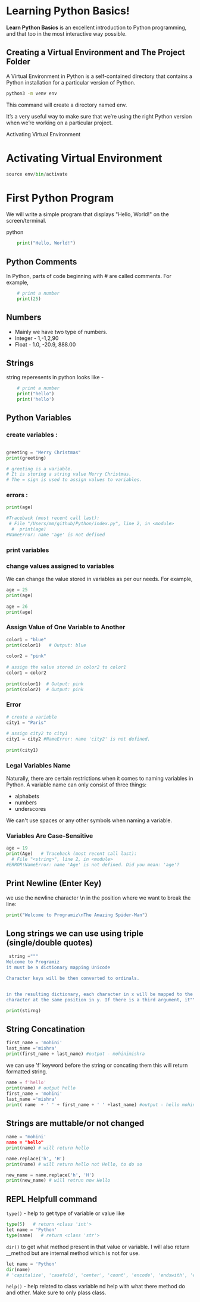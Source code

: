 

# Learning Python Basics!

**Learn Python Basics** is an excellent introduction to Python programming, and that too in the most interactive way possible.

## Creating a Virtual Environment and The Project Folder
A Virtual Environment in Python is a self-contained directory that contains a Python installation for a particular version of Python.

```bash
python3 -m venv env
```
This command will create a directory named env.

It’s a very useful way to make sure that we’re using the right Python version when we’re working on a particular project.

Activating Virtual Environment

# Activating Virtual Environment 
```python
source env/bin/activate
```

# First Python Program
We will write a simple program that displays "Hello, World!" on the screen/terminal.

python

```python
    print("Hello, World!")
```
## Python Comments
In Python, parts of code beginning with # are called comments. For example,
```python
    # print a number
    print(25)
```

## Numbers
* Mainly we have  two type of numbers.
* Integer - 1,-1,2,90
* Float - 1.0, -20.9, 888.00

## Strings
string reperesents in python looks like -
```python
    # print a number
    print("hello")
    print('hello')
```
## Python Variables

### create variables :  

```python

greeting = "Merry Christmas"
print(greeting)

# greeting is a variable.
# It is storing a string value Merry Christmas.
# The = sign is used to assign values to variables.

```
### errors : 
```python
print(age)

#Traceback (most recent call last):
 # File "/Users/mm/github/Python/index.py", line 2, in <module>
  #  print(age)
#NameError: name 'age' is not defined
``` 




### print variables
### change values assigned to variables
We can change the value stored in variables as per our needs. For example,
```python
age = 25
print(age)
 
age = 26
print(age)

```
### Assign Value of One Variable to Another
```python
color1 = "blue"
print(color1)   # Output: blue
 
color2 = "pink"
 
# assign the value stored in color2 to color1
color1 = color2
 
print(color1)  # Output: pink
print(color2)  # Output: pink
```

### Error
```python
# create a variable
city1 = "Paris"
 
# assign city2 to city1
city1 = city2 #NameError: name 'city2' is not defined.
 
print(city1)  

```
### Legal Variables Name
Naturally, there are certain restrictions when it comes to naming variables in Python. A variable name can only consist of three things:

* alphabets
* numbers
* underscores

We can't use spaces or any other symbols when naming a variable.

### Variables Are Case-Sensitive
```python
age = 19
print(Age)   # Traceback (most recent call last):
  # File "<string>", line 2, in <module>
#ERROR!NameError: name 'Age' is not defined. Did you mean: 'age'?
```

## Print Newline (Enter Key)
we use the newline character \n in the position where we want to break the line:
```python
print("Welcome to Programiz\nThe Amazing Spider-Man")
```
## Long strings we can use using triple (single/double quotes)
```python
 string ="""
Welcome to Programiz
it must be a dictionary mapping Unicode

Character keys will be then converted to ordinals.


in the resulting dictionary, each character in x will be mapped to the
character at the same position in y. If there is a third argument, it"""

print(stirng)
```
## String Concatination
```python
first_name = 'mohini'
last_name ='mishra'
print(first_name + last_name) #output - mohinimishra
```
we can use 'f' keyword before the string or concating them this will return formatted string.
```python
name = f'hello'
print(name) # output hello
first_name = 'mohini'
last_name ='mishra'
print( name  + ' ' + first_name + ' ' +last_name) #output - hello mohini mishra
```
## Strings are muttable/or not changed
```python
name = "mohini'
name = "hello"
print(name) # will return hello 

name.replace('h', 'H')
print(name) # will return hello not Hello, to do so 

new_name = name.replace('h', 'H')
print(new_name) # will retrun now Hello

```


## REPL Helpfull command 
`type()` - help to get type of variable or value like 
```python
type(5)   # return <class 'int'> 
let name = 'Python'
type(name)   # return <class 'str'> 

```

`dir()` to get what method present in that value or variable. I will also return __method but are internal method which is not for use.

```python
let name = 'Python'
dir(name)
# 'capitalize', 'casefold', 'center', 'count', 'encode', 'endswith', 'expandtabs', 'find', 'format', 'format_map', 'index', 'isalnum', 'isalpha', 'isascii', 'isdecimal', 'isdigit', 'isidentifier', 'islower', 'isnumeric', 'isprintable', 'isspace', 'istitle', 'isupper', 'join', 'ljust', 'lower', 'lstrip', 'maketrans', 'partition', 'removeprefix', 'removesuffix', 'replace', 'rfind', 'rindex', 'rjust', 'rpartition', 'rsplit', 'rstrip', 'split', 'splitlines', 'startswith', 'strip', 'swapcase', 'title', 'translate', 'upper', 'zfill']

```
 `help()` - help related to class variable nd help with what there method do and other.
 Make sure to only plass class.


